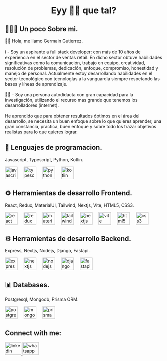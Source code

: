  <h1 align="Center"> Eyy 👋🏼 que tal? </h1>

<h2 align="left">🙋🏻‍♂️ Un poco Sobre mi.</h2>

<p align="left">👋🏼 Hola, me llamo Germain Gutierrez.<br><br> ℹ️ - Soy un aspirante a full stack developer: con más de 10 años de experiencia en el sector de ventas retail. En dicho sector obtuve habilidades significativas como la comunicación, trabajo en equipo, creatividad, resolución de problemas, dedicación, enfoque, compromiso, honestidad y manejo de personal. Actualmente estoy desarrollando habilidades en el sector tecnológico con tecnologías a la vanguardia siempre respetando las bases y líneas de aprendizaje.<br><br> 💪🏼 - Soy una persona autodidacta con gran capacidad para la investigación, utilizando el recurso mas grande que tenemos los desarrolladores (internet). <br><br> He aprendido que para obtener resultados óptimos en el área del desarrollo, se necesita un buen enfoque sobre lo que quieres aprender, una gran constancia, practica, buen enfoque y sobre todo los trazar objetivos realistas para lo que quieres lograr.</p>

###

<h2 align="left">📖 Lenguajes de programacion.</h2>

<div align="left">
  <p>Javascript, Typescript, Python, Kotlin.</p>
 <img src="https://cdn.jsdelivr.net/gh/devicons/devicon/icons/javascript/javascript-original.svg" height="40" alt="javascript logo"  />
 <img width="12" />
 <img src="https://cdn.jsdelivr.net/gh/devicons/devicon/icons/typescript/typescript-original.svg" height="40" alt="typescript logo"  />
 <img width="12" />
 <img src="https://cdn.freebiesupply.com/logos/large/2x/python-5-logo-png-transparent.png" height="40" alt="python logo"  />
 <img width="12" />
 <img src="https://upload.wikimedia.org/wikipedia/commons/7/74/Kotlin_Icon.png" height="40" alt="kotlin logo"  />
 <img width="12" />
 
</div>


<h2 align="left">⚙ Herramientas de desarrollo Frontend.</h2>

<div align="left">
 
 <p>React, Redux, MaterialUI, Tailwind, Nextjs, Vite, HTML5, CSS3.</p>
<img src="https://cdn.jsdelivr.net/gh/devicons/devicon/icons/react/react-original.svg" height="40" alt="react logo"  />
<img width="12" />
<img src="https://cdn.simpleicons.org/redux/764ABC" height="40" alt="redux logo"  />
<img width="12" />
<img src="https://cdn.jsdelivr.net/gh/devicons/devicon/icons/materialui/materialui-original.svg" height="40" alt="materialui logo"  />
<img width="12" />
<img src="https://cdn.jsdelivr.net/gh/devicons/devicon/icons/tailwindcss/tailwindcss-original-wordmark.svg" height="40" alt="tailwindcss logo"  />
<img width="12" />
<img src="https://cdn.worldvectorlogo.com/logos/next-js.svg" height="40" alt="nextjs logo"  />
<img width="12" />
<img src="https://img.jsdelivr.com/github.com/vitejs.png" height="40" alt="vite logo"  />
<img width="12" />
<img src="https://upload.wikimedia.org/wikipedia/commons/thumb/6/61/HTML5_logo_and_wordmark.svg/512px-HTML5_logo_and_wordmark.svg.png" height="40" alt="html5 logo"  />
<img width="12" />
<img src="https://upload.wikimedia.org/wikipedia/commons/thumb/6/62/CSS3_logo.svg/800px-CSS3_logo.svg.png" height="40" alt="css3 logo"  />

  </div>

<h2 align="left">⚙ Herramientas de desarrollo Backend.</h2>

<div align="left">
<p>Express, Nextjs, Nodejs, Django, Fastapi.</p>
<img src="https://adware-technologies.s3.amazonaws.com/uploads/technology/thumbnail/20/express-js.png" height="40" alt="express logo"  />
<img width="12" />
<img src="https://cdn.worldvectorlogo.com/logos/next-js.svg" height="40" alt="nextjs logo"  />
<img width="12" />
<img src="https://cdn.jsdelivr.net/gh/devicons/devicon/icons/nodejs/nodejs-original.svg" height="40" alt="nodejs logo"  />
<img width="12" />
<img src="https://1000marcas.net/wp-content/uploads/2021/06/Django-Logo.png" height="40" alt="django logo"  />
<img width="12" />
<img src="https://cdn.worldvectorlogo.com/logos/fastapi.svg" height="40" alt="fastapi logo"  />
</div>

<h2 align="left">📊 Databases.</h2>
<div align="left">
<p>Postgresql, Mongodb, Prisma ORM.</p>
<img src="https://cdn.jsdelivr.net/gh/devicons/devicon/icons/postgresql/postgresql-original.svg" height="40" alt="postgresql logo"  />
<img width="12" />
<img src="https://upload.wikimedia.org/wikipedia/commons/thumb/9/93/MongoDB_Logo.svg/1280px-MongoDB_Logo.svg.png" height="40" alt="mongodb logo"  />
<img width="12" />
<img src="https://cdn.worldvectorlogo.com/logos/prisma-2.svg" height="40" alt="prisma logo"  />
</div>



</div>
<h2 align="left">Connect with me:</h2>
<div align="left">

  <a href="https://www.linkedin.com/in/gergg90/" target="_blank">
    <img src="https://raw.githubusercontent.com/maurodesouza/profile-readme-generator/master/src/assets/icons/social/linkedin/default.svg" width="52" height="40" alt="linkedin logo"  />
  </a>
  
  <a href="https://api.whatsapp.com/send/?phone=584125604696" target="_blank">
    <img src="https://raw.githubusercontent.com/maurodesouza/profile-readme-generator/master/src/assets/icons/social/whatsapp/default.svg" width="52" height="40" alt="whatsapp logo"  />
  </a>


</div>


<!--
**gergg90/gergg90** is a ✨ _special_ ✨ repository because its `README.md` (this file) appears on your GitHub profile.

Here are some ideas to get you started:

- 🔭 I’m currently working on ...
- 🌱 I’m currently learning ...
- 👯 I’m looking to collaborate on ...
- 🤔 I’m looking for help with ...
- 💬 Ask me about ...
- 📫 How to reach me: ...
- 😄 Pronouns: ...
- ⚡ Fun fact: ...
-->
